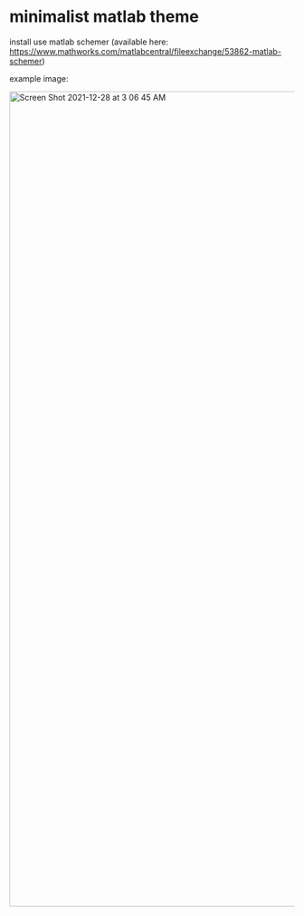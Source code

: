 # minimalist matlab theme

install use matlab schemer (available here: https://www.mathworks.com/matlabcentral/fileexchange/53862-matlab-schemer)

example image:

<img width="1438" alt="Screen Shot 2021-12-28 at 3 06 45 AM" src="https://user-images.githubusercontent.com/92355713/147549883-d2d06b44-ad88-4720-8859-aad09c5a4ab6.png">
